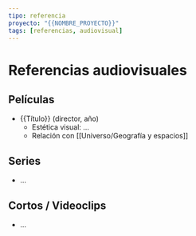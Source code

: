 ```yaml
---
tipo: referencia
proyecto: "{{NOMBRE_PROYECTO}}"
tags: [referencias, audiovisual]
---
```


# Referencias audiovisuales

## Películas
- {{Título}} (director, año)  
  - Estética visual: …  
  - Relación con [[Universo/Geografía y espacios]]

## Series
- …

## Cortos / Videoclips
- …
